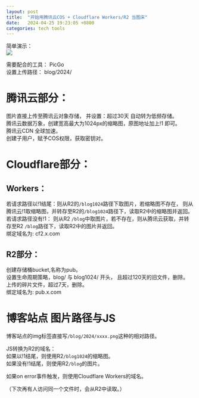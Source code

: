 ```yaml
---
layout: post
title:  "开始用腾讯云COS + Cloudflare Workers/R2 当图床"
date:   2024-04-25 19:23:05 +0800
categories: tech tools
---  
```

简单演示：  
![](/blog/2024/20240426085239.png!1)  

需要配合的工具： PicGo  
设置上传路径： blog/2024/

# 腾讯云部分：  
图片直接上传至腾讯云对象存储， 并设置：超过30天 自动转为低频存储。  
腾讯云数据万象，创建宽高最大为1024px的缩略图，原图地址加上!1 即可。  
腾讯云CDN 全球加速。  
创建子用户，赋予COS权限，获取密钥对。


# Cloudflare部分：  
## Workers：  
若请求路径以!1结尾：则从R2的`/blog1024`路径下取图片，若缩略图不存在， 则从腾讯云!1取缩略图，并转存至R2的`/blog1024`路径下，读取R2中的缩略图并返回。  
若请求路径没有!1：  则从R2 `/blog`中取图片，若不存在，则从腾讯云获取，并转存至R2 `/blog`路径下，读取R2中的图片并返回。  
绑定域名为: cf2.x.com

## R2部分：  
创建存储桶bucket,名称为pub。  
设置生命周期策略，blog/ 与 blog1024/ 开头， 且超过120天的旧文件，删除。  
上传的碎片文件，超过7天，删除。  
绑定域名为: pub.x.com  

# 博客站点 图片路径与JS  
博客站点的img标签直接写`/blog/2024/xxxx.png`这种的相对路径。  

JS转换为R2的域名：  
如果以!1结尾，则使用R2`/blog1024`的缩略图。  
如果没有!1结尾，则使用R2`/blog`的图片。  

如果on error事件触发，则使用Cloudflare Workers的域名。  

（下次再有人访问同一个文件时，会从R2中读取。）  





